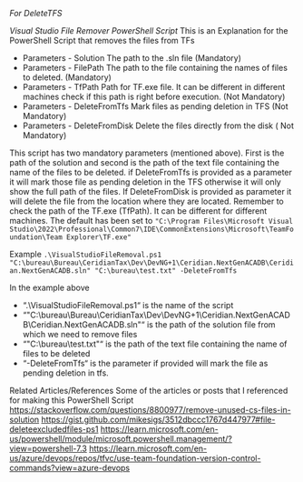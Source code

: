 *For DeleteTFS*

*Visual Studio File Remover PowerShell Script*
This is an Explanation for the PowerShell Script that removes the files from TFs
- Parameters - Solution The path to the .sln file (Mandatory)
- Parameters - FilePath The path to the file containing the names of files to deleted. (Mandatory)
- Parameters - TfPath Path for TF.exe file. It can be different in different machines check if this path is right before execution. (Not Mandatory)
- Parameters - DeleteFromTfs Mark files as pending deletion in TFS (Not Mandatory)
- Parameters - DeleteFromDisk Delete the files directly from the disk ( Not Mandatory)

This script has two mandatory parameters (mentioned above). First is the path of the solution and second is the path of the text file containing the name of the files to be deleted.
if DeleteFromTfs is provided as a parameter it will mark those file as pending deletion in the TFS otherwise it will only show the full path of the files.
If DeleteFromDisk is provided as parameter it will delete the file from the location where they are located. 
Remember to check the path of the TF.exe (TfPath). It can be different for different machines. The default has been set to `"C:\Program Files\Microsoft Visual Studio\2022\Professional\Common7\IDE\CommonExtensions\Microsoft\TeamFoundation\Team Explorer\TF.exe"`
 
 Example
`.\VisualStudioFileRemoval.ps1 "C:\bureau\Bureau\CeridianTax\Dev\DevNG+1\Ceridian.NextGenACADB\Ceridian.NextGenACADB.sln" "C:\bureau\test.txt" -DeleteFromTfs`

In the example above 
-	“.\VisualStudioFileRemoval.ps1“ is the name of the script
-	“"C:\bureau\Bureau\CeridianTax\Dev\DevNG+1\Ceridian.NextGenACADB\Ceridian.NextGenACADB.sln"“ is the path of the solution file     from  which we need to remove files
-	“"C:\bureau\test.txt"“ is the path of the text file containing the name of files to be deleted
-	“-DeleteFromTfs“ is the parameter if provided will mark the file as pending deletion in tfs.
 
  Related Articles/References
Some of the articles or posts that I referenced for making this PowerShell Script 
https://stackoverflow.com/questions/8800977/remove-unused-cs-files-in-solution 
https://gist.github.com/mikesigs/3512dbccc1767d447977#file-deleteexcludedfiles-ps1 
https://learn.microsoft.com/en-us/powershell/module/microsoft.powershell.management/?view=powershell-7.3 
https://learn.microsoft.com/en-us/azure/devops/repos/tfvc/use-team-foundation-version-control-commands?view=azure-devops 
